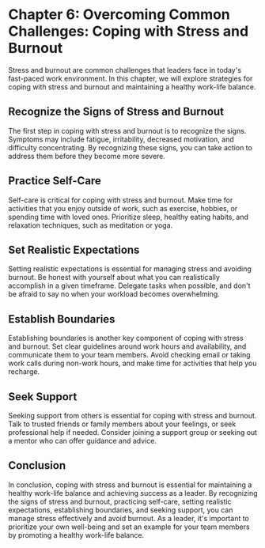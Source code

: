 Chapter 6: Overcoming Common Challenges: Coping with Stress and Burnout
=======================================================================

Stress and burnout are common challenges that leaders face in today's fast-paced work environment. In this chapter, we will explore strategies for coping with stress and burnout and maintaining a healthy work-life balance.

Recognize the Signs of Stress and Burnout
-----------------------------------------

The first step in coping with stress and burnout is to recognize the signs. Symptoms may include fatigue, irritability, decreased motivation, and difficulty concentrating. By recognizing these signs, you can take action to address them before they become more severe.

Practice Self-Care
------------------

Self-care is critical for coping with stress and burnout. Make time for activities that you enjoy outside of work, such as exercise, hobbies, or spending time with loved ones. Prioritize sleep, healthy eating habits, and relaxation techniques, such as meditation or yoga.

Set Realistic Expectations
--------------------------

Setting realistic expectations is essential for managing stress and avoiding burnout. Be honest with yourself about what you can realistically accomplish in a given timeframe. Delegate tasks when possible, and don't be afraid to say no when your workload becomes overwhelming.

Establish Boundaries
--------------------

Establishing boundaries is another key component of coping with stress and burnout. Set clear guidelines around work hours and availability, and communicate them to your team members. Avoid checking email or taking work calls during non-work hours, and make time for activities that help you recharge.

Seek Support
------------

Seeking support from others is essential for coping with stress and burnout. Talk to trusted friends or family members about your feelings, or seek professional help if needed. Consider joining a support group or seeking out a mentor who can offer guidance and advice.

Conclusion
----------

In conclusion, coping with stress and burnout is essential for maintaining a healthy work-life balance and achieving success as a leader. By recognizing the signs of stress and burnout, practicing self-care, setting realistic expectations, establishing boundaries, and seeking support, you can manage stress effectively and avoid burnout. As a leader, it's important to prioritize your own well-being and set an example for your team members by promoting a healthy work-life balance.

